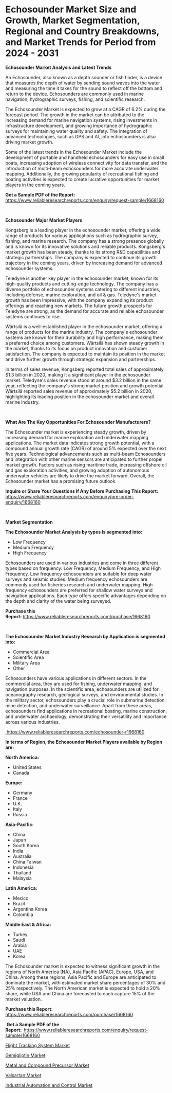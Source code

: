 <p><h1>Echosounder Market Size and Growth, Market Segmentation, Regional and Country Breakdowns, and Market Trends for Period from 2024 -  2031</h1></p><p><strong>Echosounder Market Analysis and Latest Trends</strong></p>
<p><p>An Echosounder, also known as a depth sounder or fish finder, is a device that measures the depth of water by sending sound waves into the water and measuring the time it takes for the sound to reflect off the bottom and return to the device. Echosounders are commonly used in marine navigation, hydrographic surveys, fishing, and scientific research.</p><p>The Echosounder Market is expected to grow at a CAGR of 6.2% during the forecast period. The growth in the market can be attributed to the increasing demand for marine navigation systems, rising investments in infrastructure development, and growing importance of hydrographic surveys for maintaining water quality and safety. The integration of advanced technologies, such as GPS and AI, into echosounders is also driving market growth.</p><p>Some of the latest trends in the Echosounder Market include the development of portable and handheld echosounders for easy use in small boats, increasing adoption of wireless connectivity for data transfer, and the introduction of multi-beam echosounders for more accurate underwater mapping. Additionally, the growing popularity of recreational fishing and boating activities is expected to create lucrative opportunities for market players in the coming years.</p></p>
<p><strong>Get a Sample PDF of the Report:&nbsp;</strong> <a href="https://www.reliableresearchreports.com/enquiry/request-sample/1668160">https://www.reliableresearchreports.com/enquiry/request-sample/1668160</a></p>
<p>&nbsp;</p>
<p><strong>Echosounder Major Market Players</strong></p>
<p><p>Kongsberg is a leading player in the echosounder market, offering a wide range of products for various applications such as hydrographic survey, fishing, and marine research. The company has a strong presence globally and is known for its innovative solutions and reliable products. Kongsberg's market growth has been steady, thanks to its strong R&D capabilities and strategic partnerships. The company is expected to continue its growth trajectory in the coming years, driven by increasing demand for advanced echosounder systems.</p><p>Teledyne is another key player in the echosounder market, known for its high-quality products and cutting-edge technology. The company has a diverse portfolio of echosounder systems catering to different industries, including defense, marine exploration, and oil & gas. Teledyne's market growth has been impressive, with the company expanding its product offerings and reaching new markets. The future growth prospects for Teledyne are strong, as the demand for accurate and reliable echosounder systems continues to rise.</p><p>Wärtsilä is a well-established player in the echosounder market, offering a range of products for the marine industry. The company's echosounder systems are known for their durability and high performance, making them a preferred choice among customers. Wärtsilä has shown steady growth in the market, thanks to its focus on product innovation and customer satisfaction. The company is expected to maintain its position in the market and drive further growth through strategic expansion and partnerships.</p><p>In terms of sales revenue, Kongsberg reported total sales of approximately $1.3 billion in 2020, making it a significant player in the echosounder market. Teledyne's sales revenue stood at around $3.2 billion in the same year, reflecting the company's strong market position and growth potential. Wärtsilä reported sales revenue of approximately $5.2 billion in 2020, highlighting its leading position in the echosounder market and overall marine industry.</p></p>
<p>&nbsp;</p>
<p><strong>What Are The Key Opportunities For Echosounder Manufacturers?</strong></p>
<p><p>The Echosounder market is experiencing steady growth, driven by increasing demand for marine exploration and underwater mapping applications. The market data indicates strong growth potential, with a compound annual growth rate (CAGR) of around 5% expected over the next five years. Technological advancements such as multi-beam Echosounders and integration with other marine sensors are anticipated to further propel market growth. Factors such as rising maritime trade, increasing offshore oil and gas exploration activities, and growing adoption of autonomous underwater vehicles are likely to drive the market forward. Overall, the Echosounder market has a promising future outlook.</p></p>
<p><strong>Inquire or Share Your Questions If Any Before Purchasing This Report:</strong> <a href="https://www.reliableresearchreports.com/enquiry/pre-order-enquiry/1668160">https://www.reliableresearchreports.com/enquiry/pre-order-enquiry/1668160</a></p>
<p>&nbsp;</p>
<p><strong>Market Segmentation</strong></p>
<p><strong>The Echosounder Market Analysis by types is segmented into:</strong></p>
<p><ul><li>Low Frequency</li><li>Medium Frequency</li><li>High Frequency</li></ul></p>
<p><p>Echosounders are used in various industries and come in three different types based on frequency: Low Frequency, Medium Frequency, and High Frequency. Low frequency echosounders are suitable for deep water surveys and seismic studies. Medium frequency echosounders are commonly used for fisheries research and underwater mapping. High frequency echosounders are preferred for shallow water surveys and navigation applications. Each type offers specific advantages depending on the depth and clarity of the water being surveyed.</p></p>
<p><strong>Purchase this Report:&nbsp;</strong><a href="https://www.reliableresearchreports.com/purchase/1668160">https://www.reliableresearchreports.com/purchase/1668160</a></p>
<p>&nbsp;</p>
<p><strong>The Echosounder Market Industry Research by Application is segmented into:</strong></p>
<p><ul><li>Commercial Area</li><li>Scientific Area</li><li>Military Area</li><li>Other</li></ul></p>
<p><p>Echosounders have various applications in different sectors. In the commercial area, they are used for fishing, underwater mapping, and navigation purposes. In the scientific area, echosounders are utilized for oceanography research, geological surveys, and environmental studies. In the military sector, echosounders play a crucial role in submarine detection, mine detection, and underwater surveillance. Apart from these areas, echosounders find applications in recreational boating, marine construction, and underwater archaeology, demonstrating their versatility and importance across various industries.</p></p>
<p><a href="https://www.reliableresearchreports.com/echosounder-r1668160">&nbsp;https://www.reliableresearchreports.com/echosounder-r1668160</a></p>
<p><strong>In terms of Region, the Echosounder Market Players available by Region are:</strong></p>
<p>
    <p> <strong> North America: </strong>
        <ul>
            <li>United States</li>
            <li>Canada</li>
        </ul>
        </p> 
    <p> <strong> Europe: </strong>
        <ul>
            <li>Germany</li>
            <li>France</li>
            <li>U.K.</li>
            <li>Italy</li>
            <li>Russia</li>
        </ul>
        </p> 
    <p> <strong> Asia-Pacific: </strong>
        <ul>
            <li>China</li>
            <li>Japan</li>
            <li>South Korea</li>
            <li>India</li>
            <li>Australia</li>
            <li>China Taiwan</li>
            <li>Indonesia</li>
            <li>Thailand</li>
            <li>Malaysia</li>
        </ul>
        </p> 
    <p> <strong> Latin America: </strong>
        <ul>
            <li>Mexico</li>
            <li>Brazil</li>
            <li>Argentina Korea</li>
            <li>Colombia</li>
        </ul>
        </p> 
    <p> <strong> Middle East & Africa: </strong>
        <ul>
            <li>Turkey</li>
            <li>Saudi</li>
            <li>Arabia</li>
            <li>UAE</li>
            <li>Korea</li>
        </ul>
    </p>
    </p>
<p><p>The Echosounder market is expected to witness significant growth in the regions of North America (NA), Asia Pacific (APAC), Europe, USA, and China. Among these regions, Asia Pacific and Europe are anticipated to dominate the market, with estimated market share percentages of 30% and 25% respectively. The North American market is expected to hold a 20% share, while USA and China are forecasted to each capture 15% of the market valuation.</p></p>
<p><strong>Purchase this Report: </strong><a href="https://www.reliableresearchreports.com/purchase/1668160">https://www.reliableresearchreports.com/purchase/1668160</a></p>
<p>&nbsp;<strong>Get a Sample PDF of the Report:&nbsp;&nbsp;</strong><a href="https://www.reliableresearchreports.com/enquiry/request-sample/1668160">https://www.reliableresearchreports.com/enquiry/request-sample/1668160</a></p>
<p><strong></strong></p>
<p><p><a href="https://www.linkedin.com/pulse/flight-tracking-system-market-outlook-complete-industry-rrywe?trackingId=hro8zA0ORtiaJ7P44oSwuQ%3D%3D">Flight Tracking System Market</a></p><p><a href="https://github.com/Krish2023na/Market-Research-Report-List-6/blob/main/gemigliptin-market.md">Gemigliptin Market</a></p><p><a href="https://www.linkedin.com/pulse/global-metal-compound-precursor-market-focus-product-type-67mhe?trackingId=0Pt3rVkISA2rCd4NMBFTzA%3D%3D">Metal and Compound Precursor Market</a></p><p><a href="https://github.com/RickHolmes3/Market-Research-Report-List-6/blob/main/valsartan-market.md">Valsartan Market</a></p><p><a href="https://www.linkedin.com/pulse/global-industrial-automation-control-market-focus-product-pdtde?trackingId=VxaxnqElRP%2BFPVBN%2B4Tlag%3D%3D">Industrial Automation and Control Market</a></p></p>